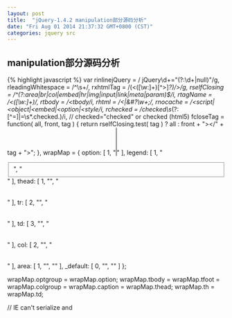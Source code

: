 ```yaml
---
layout: post
title:  "jQuery-1.4.2 manipulation部分源码分析"
date: "Fri Aug 01 2014 21:37:32 GMT+0800 (CST)"
categories: jquery src
---
```


manipulation部分源码分析
------------------------

{% highlight javascript %}
var rinlinejQuery = / jQuery\d+="(?:\d+|null)"/g,
    rleadingWhitespace = /^\s+/,
    rxhtmlTag = /(<([\w:]+)[^>]*?)\/>/g,
    rselfClosing = /^(?:area|br|col|embed|hr|img|input|link|meta|param)$/i,
    rtagName = /<([\w:]+)/,
    rtbody = /<tbody/i,
    rhtml = /<|&#?\w+;/,
    rnocache = /<script|<object|<embed|<option|<style/i,
    rchecked = /checked\s*(?:[^=]|=\s*.checked.)/i,  // checked="checked" or checked (html5)
    fcloseTag = function( all, front, tag ) {
        return rselfClosing.test( tag ) ?
            all :
            front + "></" + tag + ">";
    },
    wrapMap = {
        option: [ 1, "<select multiple='multiple'>", "</select>" ],
        legend: [ 1, "<fieldset>", "</fieldset>" ],
        thead: [ 1, "<table>", "</table>" ],
        tr: [ 2, "<table><tbody>", "</tbody></table>" ],
        td: [ 3, "<table><tbody><tr>", "</tr></tbody></table>" ],
        col: [ 2, "<table><tbody></tbody><colgroup>", "</colgroup></table>" ],
        area: [ 1, "<map>", "</map>" ],
        _default: [ 0, "", "" ]
    };

wrapMap.optgroup = wrapMap.option;
wrapMap.tbody = wrapMap.tfoot = wrapMap.colgroup = wrapMap.caption = wrapMap.thead;
wrapMap.th = wrapMap.td;

// IE can't serialize <link> and <script> tags normally
if ( !jQuery.support.htmlSerialize ) {
    wrapMap._default = [ 1, "div<div>", "</div>" ];
}
{% endhighlight %}


{% highlight javascript %}
jQuery.fn.extend({
    text: function( text ) {
        if ( jQuery.isFunction(text) ) {
            return this.each(function(i) {
                var self = jQuery(this);
                self.text( text.call(this, i, self.text()) );
            });
        }

        if ( typeof text !== "object" && text !== undefined ) {
            return this.empty().append( (this[0] && this[0].ownerDocument || document).createTextNode( text ) );
        }

        return jQuery.text( this );
    },

    wrapAll: function( html ) {
        if ( jQuery.isFunction( html ) ) {
            return this.each(function(i) {
                jQuery(this).wrapAll( html.call(this, i) );
            });
        }

        if ( this[0] ) {
            // The elements to wrap the target around
            var wrap = jQuery( html, this[0].ownerDocument ).eq(0).clone(true);

            if ( this[0].parentNode ) {
                wrap.insertBefore( this[0] );
            }

            wrap.map(function() {
                var elem = this;

                while ( elem.firstChild && elem.firstChild.nodeType === 1 ) {
                    elem = elem.firstChild;
                }

                return elem;
            }).append(this);
        }

        return this;
    },

    wrapInner: function( html ) {
        if ( jQuery.isFunction( html ) ) {
            return this.each(function(i) {
                jQuery(this).wrapInner( html.call(this, i) );
            });
        }

        return this.each(function() {
            var self = jQuery( this ), contents = self.contents();

            if ( contents.length ) {
                contents.wrapAll( html );

            } else {
                self.append( html );
            }
        });
    },

    wrap: function( html ) {
        return this.each(function() {
            jQuery( this ).wrapAll( html );
        });
    },

    unwrap: function() {
        return this.parent().each(function() {
            if ( !jQuery.nodeName( this, "body" ) ) {
                jQuery( this ).replaceWith( this.childNodes );
            }
        }).end();
    },

    append: function() {
        return this.domManip(arguments, true, function( elem ) {
            if ( this.nodeType === 1 ) {
                this.appendChild( elem );
            }
        });
    },

    prepend: function() {
        return this.domManip(arguments, true, function( elem ) {
            if ( this.nodeType === 1 ) {
                this.insertBefore( elem, this.firstChild );
            }
        });
    },

    before: function() {
        if ( this[0] && this[0].parentNode ) {
            return this.domManip(arguments, false, function( elem ) {
                this.parentNode.insertBefore( elem, this );
            });
        } else if ( arguments.length ) {
            var set = jQuery(arguments[0]);
            set.push.apply( set, this.toArray() );
            return this.pushStack( set, "before", arguments );
        }
    },

    after: function() {
        if ( this[0] && this[0].parentNode ) {
            return this.domManip(arguments, false, function( elem ) {
                this.parentNode.insertBefore( elem, this.nextSibling );
            });
        } else if ( arguments.length ) {
            var set = this.pushStack( this, "after", arguments );
            set.push.apply( set, jQuery(arguments[0]).toArray() );
            return set;
        }
    },

    // keepData is for internal use only--do not document
    remove: function( selector, keepData ) {
        for ( var i = 0, elem; (elem = this[i]) != null; i++ ) {
            if ( !selector || jQuery.filter( selector, [ elem ] ).length ) {
                if ( !keepData && elem.nodeType === 1 ) {
                    jQuery.cleanData( elem.getElementsByTagName("*") );
                    jQuery.cleanData( [ elem ] );
                }

                if ( elem.parentNode ) {
                     elem.parentNode.removeChild( elem );
                }
            }
        }

        return this;
    },

    empty: function() {
        for ( var i = 0, elem; (elem = this[i]) != null; i++ ) {
            // Remove element nodes and prevent memory leaks
            if ( elem.nodeType === 1 ) {
                jQuery.cleanData( elem.getElementsByTagName("*") );
            }

            // Remove any remaining nodes
            while ( elem.firstChild ) {
                elem.removeChild( elem.firstChild );
            }
        }

        return this;
    },

    clone: function( events ) {
        // Do the clone
        var ret = this.map(function() {
            if ( !jQuery.support.noCloneEvent && !jQuery.isXMLDoc(this) ) {
                // IE copies events bound via attachEvent when
                // using cloneNode. Calling detachEvent on the
                // clone will also remove the events from the orignal
                // In order to get around this, we use innerHTML.
                // Unfortunately, this means some modifications to
                // attributes in IE that are actually only stored
                // as properties will not be copied (such as the
                // the name attribute on an input).
                var html = this.outerHTML, ownerDocument = this.ownerDocument;
                if ( !html ) {
                    var div = ownerDocument.createElement("div");
                    div.appendChild( this.cloneNode(true) );
                    html = div.innerHTML;
                }

                return jQuery.clean([html.replace(rinlinejQuery, "")
                    // Handle the case in IE 8 where action=/test/> self-closes a tag
                    .replace(/=([^="'>\s]+\/)>/g, '="$1">')
                    .replace(rleadingWhitespace, "")], ownerDocument)[0];
            } else {
                return this.cloneNode(true);
            }
        });

        // Copy the events from the original to the clone
        if ( events === true ) {
            cloneCopyEvent( this, ret );
            cloneCopyEvent( this.find("*"), ret.find("*") );
        }

        // Return the cloned set
        return ret;
    },

    html: function( value ) {
        if ( value === undefined ) {
            return this[0] && this[0].nodeType === 1 ?
                this[0].innerHTML.replace(rinlinejQuery, "") :
                null;

        // See if we can take a shortcut and just use innerHTML
        } else if ( typeof value === "string" && !rnocache.test( value ) &&
            (jQuery.support.leadingWhitespace || !rleadingWhitespace.test( value )) &&
            !wrapMap[ (rtagName.exec( value ) || ["", ""])[1].toLowerCase() ] ) {

            value = value.replace(rxhtmlTag, fcloseTag);

            try {
                for ( var i = 0, l = this.length; i < l; i++ ) {
                    // Remove element nodes and prevent memory leaks
                    if ( this[i].nodeType === 1 ) {
                        jQuery.cleanData( this[i].getElementsByTagName("*") );
                        this[i].innerHTML = value;
                    }
                }

            // If using innerHTML throws an exception, use the fallback method
            } catch(e) {
                this.empty().append( value );
            }

        } else if ( jQuery.isFunction( value ) ) {
            this.each(function(i){
                var self = jQuery(this), old = self.html();
                self.empty().append(function(){
                    return value.call( this, i, old );
                });
            });

        } else {
            this.empty().append( value );
        }

        return this;
    },

    replaceWith: function( value ) {
        if ( this[0] && this[0].parentNode ) {
            // Make sure that the elements are removed from the DOM before they are inserted
            // this can help fix replacing a parent with child elements
            if ( jQuery.isFunction( value ) ) {
                return this.each(function(i) {
                    var self = jQuery(this), old = self.html();
                    self.replaceWith( value.call( this, i, old ) );
                });
            }

            if ( typeof value !== "string" ) {
                value = jQuery(value).detach();
            }

            return this.each(function() {
                var next = this.nextSibling, parent = this.parentNode;

                jQuery(this).remove();

                if ( next ) {
                    jQuery(next).before( value );
                } else {
                    jQuery(parent).append( value );
                }
            });
        } else {
            return this.pushStack( jQuery(jQuery.isFunction(value) ? value() : value), "replaceWith", value );
        }
    },

    // 在IE6、IE7、IE8中对于select中的option元素无法通过display:none进行隐藏，这时可借助下面这个detach方法，将option先从select中detach，需要的时候再重新加到select元素中
    // The new ".detach()" method allows you to remove elements from the DOM, much like the ".remove()" method. The key difference with this new method is that it doesn’t destroy the data held by jQuery on that element. This includes data added via ".data()" and any event handlers added via jQuery’s event system.
    // This can be useful when you need to remove an element from the DOM, but you know you’ll need to add it back at a later stage. Its event handlers and any other data will persist.
    detach: function( selector ) {
        return this.remove( selector, true );
    },

    domManip: function( args, table, callback ) {
        var results, first, value = args[0], scripts = [], fragment, parent;

        // We can't cloneNode fragments that contain checked, in WebKit
        if ( !jQuery.support.checkClone && arguments.length === 3 && typeof value === "string" && rchecked.test( value ) ) {
            return this.each(function() {
                jQuery(this).domManip( args, table, callback, true );
            });
        }

        if ( jQuery.isFunction(value) ) {
            return this.each(function(i) {
                var self = jQuery(this);
                args[0] = value.call(this, i, table ? self.html() : undefined);
                self.domManip( args, table, callback );
            });
        }

        if ( this[0] ) {
            parent = value && value.parentNode;

            // If we're in a fragment, just use that instead of building a new one
            if ( jQuery.support.parentNode && parent && parent.nodeType === 11 && parent.childNodes.length === this.length ) {
                results = { fragment: parent };

            } else {
                results = buildFragment( args, this, scripts );
            }

            fragment = results.fragment;

            if ( fragment.childNodes.length === 1 ) {
                first = fragment = fragment.firstChild;
            } else {
                first = fragment.firstChild;
            }

            if ( first ) {
                table = table && jQuery.nodeName( first, "tr" );

                for ( var i = 0, l = this.length; i < l; i++ ) {
                    callback.call(
                        table ?
                            root(this[i], first) :
                            this[i],
                        i > 0 || results.cacheable || this.length > 1  ?
                            fragment.cloneNode(true) :
                            fragment
                    );
                }
            }

            if ( scripts.length ) {
                jQuery.each( scripts, evalScript );
            }
        }

        return this;

        function root( elem, cur ) {
            return jQuery.nodeName(elem, "table") ?
                (elem.getElementsByTagName("tbody")[0] ||
                elem.appendChild(elem.ownerDocument.createElement("tbody"))) :
                elem;
        }
    }
});

function cloneCopyEvent(orig, ret) {
    var i = 0;

    ret.each(function() {
        if ( this.nodeName !== (orig[i] && orig[i].nodeName) ) {
            return;
        }

        var oldData = jQuery.data( orig[i++] ), curData = jQuery.data( this, oldData ), events = oldData && oldData.events;

        if ( events ) {
            delete curData.handle;
            curData.events = {};

            for ( var type in events ) {
                for ( var handler in events[ type ] ) {
                    jQuery.event.add( this, type, events[ type ][ handler ], events[ type ][ handler ].data );
                }
            }
        }
    });
}

function buildFragment( args, nodes, scripts ) {
    var fragment, cacheable, cacheresults,
        doc = (nodes && nodes[0] ? nodes[0].ownerDocument || nodes[0] : document);

    // Only cache "small" (1/2 KB) strings that are associated with the main document
    // Cloning options loses the selected state, so don't cache them
    // IE 6 doesn't like it when you put <object> or <embed> elements in a fragment
    // Also, WebKit does not clone 'checked' attributes on cloneNode, so don't cache
    if ( args.length === 1 && typeof args[0] === "string" && args[0].length < 512 && doc === document &&
        !rnocache.test( args[0] ) && (jQuery.support.checkClone || !rchecked.test( args[0] )) ) {

        cacheable = true;
        cacheresults = jQuery.fragments[ args[0] ];
        if ( cacheresults ) {
            if ( cacheresults !== 1 ) {
                fragment = cacheresults;
            }
        }
    }

    if ( !fragment ) {
        fragment = doc.createDocumentFragment();
        jQuery.clean( args, doc, fragment, scripts );
    }

    if ( cacheable ) {
        jQuery.fragments[ args[0] ] = cacheresults ? fragment : 1;
    }

    return { fragment: fragment, cacheable: cacheable };
}

jQuery.fragments = {};

jQuery.each({
    appendTo: "append",
    prependTo: "prepend",
    insertBefore: "before",
    insertAfter: "after",
    replaceAll: "replaceWith"
}, function( name, original ) {
    jQuery.fn[ name ] = function( selector ) {
        var ret = [], insert = jQuery( selector ),
            parent = this.length === 1 && this[0].parentNode;

        if ( parent && parent.nodeType === 11 && parent.childNodes.length === 1 && insert.length === 1 ) {
            insert[ original ]( this[0] );
            return this;

        } else {
            for ( var i = 0, l = insert.length; i < l; i++ ) {
                var elems = (i > 0 ? this.clone(true) : this).get();
                jQuery.fn[ original ].apply( jQuery(insert[i]), elems );
                ret = ret.concat( elems );
            }

            return this.pushStack( ret, name, insert.selector );
        }
    };
});

jQuery.extend({
    clean: function( elems, context, fragment, scripts ) {
        context = context || document;

        // !context.createElement fails in IE with an error but returns typeof 'object'
        if ( typeof context.createElement === "undefined" ) {
            context = context.ownerDocument || context[0] && context[0].ownerDocument || document;
        }

        var ret = [];

        for ( var i = 0, elem; (elem = elems[i]) != null; i++ ) {
            if ( typeof elem === "number" ) {
                elem += "";
            }

            if ( !elem ) {
                continue;
            }

            // Convert html string into DOM nodes
            if ( typeof elem === "string" && !rhtml.test( elem ) ) {
                elem = context.createTextNode( elem );

            } else if ( typeof elem === "string" ) {
                // Fix "XHTML"-style tags in all browsers
                elem = elem.replace(rxhtmlTag, fcloseTag);

                // Trim whitespace, otherwise indexOf won't work as expected
                var tag = (rtagName.exec( elem ) || ["", ""])[1].toLowerCase(),
                    wrap = wrapMap[ tag ] || wrapMap._default,
                    depth = wrap[0],
                    div = context.createElement("div");

                // Go to html and back, then peel off extra wrappers
                div.innerHTML = wrap[1] + elem + wrap[2];

                // Move to the right depth
                while ( depth-- ) {
                    div = div.lastChild;
                }

                // Remove IE's autoinserted <tbody> from table fragments
                if ( !jQuery.support.tbody ) {

                    // String was a <table>, *may* have spurious <tbody>
                    var hasBody = rtbody.test(elem),
                        tbody = tag === "table" && !hasBody ?
                            div.firstChild && div.firstChild.childNodes :

                            // String was a bare <thead> or <tfoot>
                            wrap[1] === "<table>" && !hasBody ?
                                div.childNodes :
                                [];

                    for ( var j = tbody.length - 1; j >= 0 ; --j ) {
                        if ( jQuery.nodeName( tbody[ j ], "tbody" ) && !tbody[ j ].childNodes.length ) {
                            tbody[ j ].parentNode.removeChild( tbody[ j ] );
                        }
                    }

                }

                // IE completely kills leading whitespace when innerHTML is used
                if ( !jQuery.support.leadingWhitespace && rleadingWhitespace.test( elem ) ) {
                    div.insertBefore( context.createTextNode( rleadingWhitespace.exec(elem)[0] ), div.firstChild );
                }

                elem = div.childNodes;
            }

            if ( elem.nodeType ) {
                ret.push( elem );
            } else {
                ret = jQuery.merge( ret, elem );
            }
        }

        if ( fragment ) {
            for ( var i = 0; ret[i]; i++ ) {
                if ( scripts && jQuery.nodeName( ret[i], "script" ) && (!ret[i].type || ret[i].type.toLowerCase() === "text/javascript") ) {
                    scripts.push( ret[i].parentNode ? ret[i].parentNode.removeChild( ret[i] ) : ret[i] );

                } else {
                    if ( ret[i].nodeType === 1 ) {
                        ret.splice.apply( ret, [i + 1, 0].concat(jQuery.makeArray(ret[i].getElementsByTagName("script"))) );
                    }
                    fragment.appendChild( ret[i] );
                }
            }
        }

        return ret;
    },

    cleanData: function( elems ) {
        var data, id, cache = jQuery.cache,
            special = jQuery.event.special,
            deleteExpando = jQuery.support.deleteExpando;

        for ( var i = 0, elem; (elem = elems[i]) != null; i++ ) {
            id = elem[ jQuery.expando ];

            if ( id ) {
                data = cache[ id ];

                if ( data.events ) {
                    for ( var type in data.events ) {
                        if ( special[ type ] ) {
                            jQuery.event.remove( elem, type );

                        } else {
                            removeEvent( elem, type, data.handle );
                        }
                    }
                }

                if ( deleteExpando ) {
                    delete elem[ jQuery.expando ];

                } else if ( elem.removeAttribute ) {
                    elem.removeAttribute( jQuery.expando );
                }

                delete cache[ id ];
            }
        }
    }
});
{% endhighlight %}

{% highlight javascript %}
function evalScript( i, elem ) {
    if ( elem.src ) {
        jQuery.ajax({
            url: elem.src,
            async: false,
            dataType: "script"
        });
    } else {
        jQuery.globalEval( elem.text || elem.textContent || elem.innerHTML || "" );
    }

    if ( elem.parentNode ) {
        elem.parentNode.removeChild( elem );
    }
}
{% endhighlight %}
